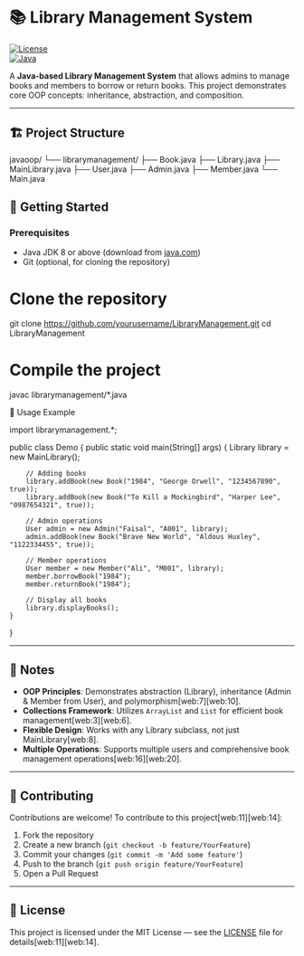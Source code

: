 # 📚 Library Management System

[![License](https://img.shields.io/badge/License-MIT-blue.svg)](LICENSE)  
[![Java](https://img.shields.io/badge/Language-Java-orange)](https://www.java.com/)

A **Java-based Library Management System** that allows admins to manage books and members to borrow or return books. This project demonstrates core OOP concepts: inheritance, abstraction, and composition.

---

## 🏗️ Project Structure


javaoop/
└── librarymanagement/
    ├── Book.java
    ├── Library.java
    ├── MainLibrary.java
    ├── User.java
    ├── Admin.java
    ├── Member.java
    └── Main.java

## 🚀 Getting Started

### Prerequisites

- Java JDK 8 or above (download from [java.com](https://www.java.com/))
- Git (optional, for cloning the repository)

# Clone the repository
git clone https://github.com/yourusername/LibraryManagement.git
cd LibraryManagement

# Compile the project
javac librarymanagement/*.java



📝 Usage Example

import librarymanagement.*;

public class Demo {
    public static void main(String[] args) {
        Library library = new MainLibrary();

        // Adding books
        library.addBook(new Book("1984", "George Orwell", "1234567890", true));
        library.addBook(new Book("To Kill a Mockingbird", "Harper Lee", "0987654321", true));

        // Admin operations
        User admin = new Admin("Faisal", "A001", library);
        admin.addBook(new Book("Brave New World", "Aldous Huxley", "1122334455", true));

        // Member operations
        User member = new Member("Ali", "M001", library);
        member.borrowBook("1984");
        member.returnBook("1984");

        // Display all books
        library.displayBooks();
    }
}


---

## 📌 Notes

- **OOP Principles**: Demonstrates abstraction (Library), inheritance (Admin & Member from User), and polymorphism[web:7][web:10].
- **Collections Framework**: Utilizes `ArrayList` and `List` for efficient book management[web:3][web:6].
- **Flexible Design**: Works with any Library subclass, not just MainLibrary[web:8].
- **Multiple Operations**: Supports multiple users and comprehensive book management operations[web:16][web:20].

---

## 🤝 Contributing

Contributions are welcome! To contribute to this project[web:11][web:14]:

1. Fork the repository
2. Create a new branch (`git checkout -b feature/YourFeature`)
3. Commit your changes (`git commit -m 'Add some feature'`)
4. Push to the branch (`git push origin feature/YourFeature`)
5. Open a Pull Request

---

## 🌟 License

This project is licensed under the MIT License — see the [LICENSE](LICENSE) file for details[web:11][web:14].

```text
